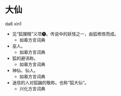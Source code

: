 





# 大仙
da6 xin1
+ 见“狐狸精”义项❶。传说中的妖怪之一，由狐修炼而成。
  * 如皋方言词典
+ 巫人。
  * 如皋方言词典
+ 狐的避讳称。
  * 如皋方言词典
+ 神仙、仙人。
  * 如皋方言词典
+ 迷信的人对狐鼬的敬称。也称“狐大仙”。
  * 兴化方言词典

